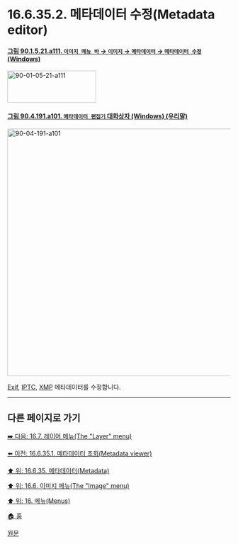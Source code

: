 # 16.6.35.2. 메타데이터 수정(Metadata editor)

<a id="90-01-05-21-a111"></a>

#### [그림 90.1.5.21.a111. `이미지 메뉴 바` → `이미지` → `메타데이터` → `메타데이터 수정` (Windows)](./90-01-05-21-metadata.md#90-01-05-21-a111)
<img width="200" height="72" alt="90-01-05-21-a111" src="https://github.com/user-attachments/assets/191e6162-7ad9-4d0b-97ae-d0a7d2862300" />

<a id="90-04-191-a101"></a>

#### [그림 90.4.191.a101. `메타데이터 편집기` 대화상자 (Windows) (우리말)](./90-04-0191-metadata_editor.md#90-04-191-a101)
<img width="646" height="559" alt="90-04-191-a101" src="https://github.com/user-attachments/assets/9af4468d-304f-4d83-8abb-f3428de0bf21" />

[Exif](./19-glossaryx-exif.md), [IPTC](./19-glossaryx-iptc.md), [XMP](./19-glossaryx-xmp.md) 메타데이터를 수정합니다.

***

## 다른 페이지로 가기

[➡️ 다음: 16.7. 레이어 메뉴(The "Layer" menu)](./16-07-00-the-layer-menu.md)

[⬅️ 이전: 16.6.35.1. 메타데이터 조회(Metadata viewer)](./16-06-35-01-metadata-viewer.md)

[⬆️ 위: 16.6.35. 메타데이터(Metadata)](./16-06-35-00-metadata.md)

[⬆️ 위: 16.6. 이미지 메뉴(The "Image" menu)](./16-06-00-the-image-menu.md)

[⬆️ 위: 16. 메뉴(Menus)](./16-00-menus.md)

[🏠 홈](./00-home.md)

[원문](https://docs.gimp.org/2.10/ko/plug-in-metadata-editor.html)